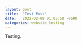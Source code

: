 ```yaml
---
layout: post
title:  "Test Post"
date:   2022-02-08 01:05:58 -0600
categories: website testing
---
```

Testing.
